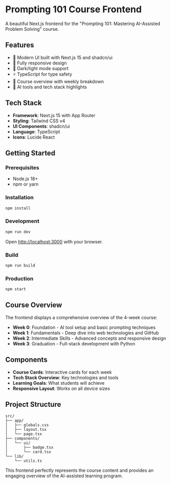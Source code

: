 # Prompting 101 Course Frontend

A beautiful Next.js frontend for the "Prompting 101: Mastering AI-Assisted Problem Solving" course.

## Features

- 🎨 Modern UI built with Next.js 15 and shadcn/ui
- 📱 Fully responsive design
- 🌙 Dark/light mode support
- ⚡ TypeScript for type safety
- 🎯 Course overview with weekly breakdown
- 🤖 AI tools and tech stack highlights

## Tech Stack

- **Framework**: Next.js 15 with App Router
- **Styling**: Tailwind CSS v4
- **UI Components**: shadcn/ui
- **Language**: TypeScript
- **Icons**: Lucide React

## Getting Started

### Prerequisites

- Node.js 18+ 
- npm or yarn

### Installation

```bash
npm install
```

### Development

```bash
npm run dev
```

Open [http://localhost:3000](http://localhost:3000) with your browser.

### Build

```bash
npm run build
```

### Production

```bash
npm start
```

## Course Overview

The frontend displays a comprehensive overview of the 4-week course:

- **Week 0**: Foundation - AI tool setup and basic prompting techniques
- **Week 1**: Fundamentals - Deep dive into web technologies and GitHub  
- **Week 2**: Intermediate Skills - Advanced concepts and responsive design
- **Week 3**: Graduation - Full-stack development with Python

## Components

- **Course Cards**: Interactive cards for each week
- **Tech Stack Overview**: Key technologies and tools
- **Learning Goals**: What students will achieve
- **Responsive Layout**: Works on all device sizes

## Project Structure

```
src/
├── app/
│   ├── globals.css
│   ├── layout.tsx
│   └── page.tsx
├── components/
│   └── ui/
│       ├── badge.tsx
│       └── card.tsx
└── lib/
    └── utils.ts
```

This frontend perfectly represents the course content and provides an engaging overview of the AI-assisted learning program.
